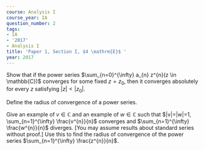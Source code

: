```yaml
---
course: Analysis I
course_year: IA
question_number: 2
tags:
- IA
- '2017'
- Analysis I
title: 'Paper 1, Section I, $4 \mathrm{E}$ '
year: 2017
---
```




Show that if the power series $\sum_{n=0}^{\infty} a_{n} z^{n}(z \in \mathbb{C})$ converges for some fixed $z=z_{0}$, then it converges absolutely for every $z$ satisfying $|z|<\left|z_{0}\right|$.

Define the radius of convergence of a power series.

Give an example of $v \in \mathbb{C}$ and an example of $w \in \mathbb{C}$ such that $|v|=|w|=1, \sum_{n=1}^{\infty} \frac{v^{n}}{n}$ converges and $\sum_{n=1}^{\infty} \frac{w^{n}}{n}$ diverges. [You may assume results about standard series without proof.] Use this to find the radius of convergence of the power series $\sum_{n=1}^{\infty} \frac{z^{n}}{n}$.